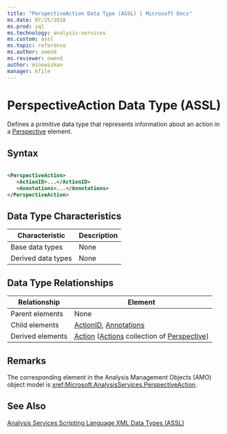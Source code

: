 ```yaml
---
title: "PerspectiveAction Data Type (ASSL) | Microsoft Docs"
ms.date: 07/25/2018
ms.prod: sql
ms.technology: analysis-services
ms.custom: assl
ms.topic: reference
ms.author: owend
ms.reviewer: owend
author: minewiskan
manager: kfile
---
```

# PerspectiveAction Data Type (ASSL)

  Defines a primitive data type that represents information about an action in a [Perspective](objects/perspective-element-assl.md) element.  
  
## Syntax  
  
```xml  
  
<PerspectiveAction>  
   <ActionID>...</ActionID>  
   <Annotations>...</Annotations>  
</PerspectiveAction>  
```  
  
## Data Type Characteristics  
  
|Characteristic|Description|  
|--------------------|-----------------|  
|Base data types|None|  
|Derived data types|None|  
  
## Data Type Relationships  
  
|Relationship|Element|  
|------------------|-------------|  
|Parent elements|None|  
|Child elements|[ActionID](properties/actionid-element-assl.md), [Annotations](collections/annotations-element-assl.md)|  
|Derived elements|[Action](objects/action-element-assl.md) ([Actions](collections/actions-element-assl.md) collection of [Perspective](objects/perspective-element-assl.md))|  
  
## Remarks  
 The corresponding element in the Analysis Management Objects (AMO) object model is <xref:Microsoft.AnalysisServices.PerspectiveAction>.  
  
## See Also  
 [Analysis Services Scripting Language XML Data Types &#40;ASSL&#41;](analysis-services-scripting-language-xml-data-types-assl.md)  
  
  
